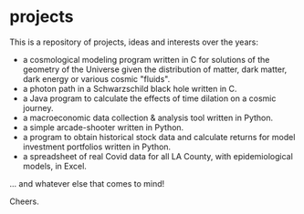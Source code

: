 # projects

This is a repository of projects, ideas and interests over the years:
  - a cosmological modeling program written in C for solutions of the geometry of the Universe given the distribution of matter, dark matter, dark energy or various cosmic "fluids".
  - a photon path in a Schwarzschild black hole written in C.
  - a Java program to calculate the effects of time dilation on a cosmic journey.
  - a macroeconomic data collection & analysis tool written in Python.
  - a simple arcade-shooter written in Python.
  - a program to obtain historical stock data and calculate returns for model investment portfolios written in Python.
  - a spreadsheet of real Covid data for all LA County, with epidemiological models, in Excel.
  
... and whatever else that comes to mind!

Cheers.
